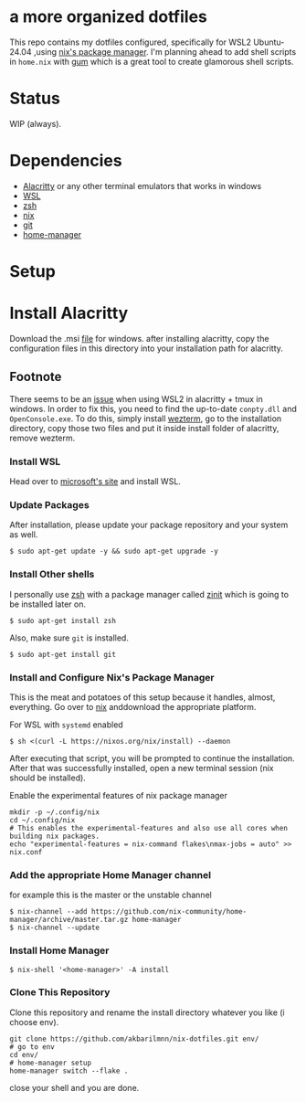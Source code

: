 # a more organized dotfiles
This repo contains my dotfiles configured, specifically for WSL2 Ubuntu-24.04 ,using [nix's package manager](https://nixos.org/download).
I'm planning ahead to add shell scripts in `home.nix` with [gum](https://github.com/charmbracelet/gum) which is a great tool 
to create glamorous shell scripts.

# Status
WIP (always).

# Dependencies 
-   [Alacritty](https://alacritty.org) or any other terminal emulators that works in windows
-   [WSL](https://learn.microsoft.com/en-us/windows/wsl/install)
-   [zsh](https://github.com/zsh-users/zsh)
-   [nix](https://nixos.org/download)
-   [git](https://git-scm.com)
-   [home-manager](https://nix-community.github.io/home-manager)
# Setup 

# Install Alacritty
Download the .msi [file](https://github.com/alacritty/alacritty/releases/download/v0.15.1/Alacritty-v0.15.1-installer.msi) for windows.
after installing alacritty, copy the configuration files in this directory into your installation path for alacritty.

## Footnote 
There seems to be an [issue](https://www.reddit.com/r/tmux/comments/1fluve2/comment/lo61r4o/?utm_source=share&utm_medium=web3x&utm_name=web3xcss&utm_term=1&utm_content=share_button)
when using WSL2 in alacritty + tmux in windows. In order to fix this, you need to find the up-to-date `conpty.dll` and `OpenConsole.exe`. To do this, 
simply install [wezterm](https://wezterm.org/), go to the installation directory, copy those two files and put it inside install folder of alacritty, remove wezterm.

### Install WSL 
Head over to [microsoft's site](https://learn.microsoft.com/en-us/windows/wsl/install) and install WSL.

### Update Packages 
After installation, please update your package repository and your system as well.
```
$ sudo apt-get update -y && sudo apt-get upgrade -y
```

### Install Other shells
I personally use [zsh](https://github.com/zsh-users/zsh) with a package manager called [zinit](https://github.com/zdharma-continuum/zinit) which is going to be installed later on.
```
$ sudo apt-get install zsh 
``` 

Also, make sure `git` is installed.
```
$ sudo apt-get install git
```

### Install and Configure Nix's Package Manager 
This is the meat and potatoes of this setup because it handles, almost, everything. Go over to [nix](https://nixos.org/download) anddownload the appropriate platform.

For WSL with `systemd` enabled
```
$ sh <(curl -L https://nixos.org/nix/install) --daemon
```

After executing that script, you will be prompted to continue the installation.
After that was successfully installed, open a new terminal session (nix should be installed).

Enable the experimental features of nix package manager
```
mkdir -p ~/.config/nix
cd ~/.config/nix
# This enables the experimental-features and also use all cores when building nix packages.
echo "experimental-features = nix-command flakes\nmax-jobs = auto" >> nix.conf
```
### Add the appropriate Home Manager channel 
for example this is the master or the unstable channel 
```
$ nix-channel --add https://github.com/nix-community/home-manager/archive/master.tar.gz home-manager
$ nix-channel --update
```

### Install Home Manager
```
$ nix-shell '<home-manager>' -A install
```

### Clone This Repository
Clone this repository and rename the install directory whatever you like (i choose env).
```
git clone https://github.com/akbarilmnn/nix-dotfiles.git env/
# go to env 
cd env/
# home-manager setup
home-manager switch --flake .
```

close your shell and you are done.
